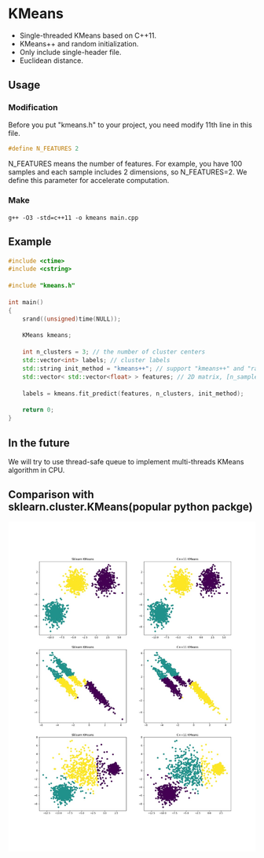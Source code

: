 # KMeans
* Single-threaded KMeans based on C++11.
* KMeans++ and random initialization. 
* Only include single-header file.
* Euclidean distance.

## Usage
### Modification
Before you put "kmeans.h" to your project, you need modify 11th line in this file.
```c++
#define N_FEATURES 2
```
N_FEATURES means the number of features. For example, you have 100 samples and each sample includes 2 dimensions, so N_FEATURES=2. We define this parameter for accelerate computation.

### Make
```shell
g++ -O3 -std=c++11 -o kmeans main.cpp
```

## Example
```c++
#include <ctime>
#include <cstring>

#include "kmeans.h"

int main()
{
	srand((unsigned)time(NULL));
	
	KMeans kmeans;
	
	int n_clusters = 3; // the number of cluster centers
	std::vector<int> labels; // cluster labels
	std::string init_method = "kmeans++"; // support "kmeans++" and "random" initialization.
	std::vector< std::vector<float> > features; // 2D matrix, [n_samples, n_features]
	
	labels = kmeans.fit_predict(features, n_clusters, init_method);
	
	return 0;
}
```

## In the future
We will try to use thread-safe queue to implement multi-threads KMeans algorithm in CPU.

## Comparison with sklearn.cluster.KMeans(popular python packge)
![image](https://github.com/QingzuHe/KMeans/raw/master/results/ResultsOfComparison.jpg)


